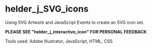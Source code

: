 # helder_j_SVG_icons

Using SVG Artwork and JavaScript Events to create an SVG icon set.

**PLEASE SEE "helder_j_interactive_icon" FOR PERSONAL FEEDBACK**

Tools used: Adobe Illustrator, JavaScript, HTML, CSS
